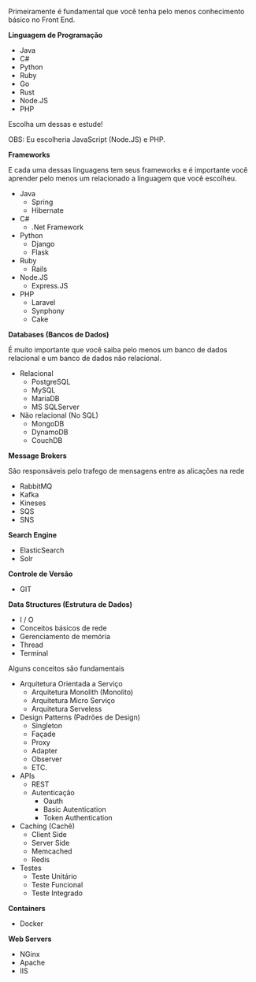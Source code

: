 Primeiramente é fundamental que você tenha pelo menos conhecimento básico no Front End.

**Linguagem de Programação**

- Java
- C#
- Python
- Ruby
- Go
- Rust
- Node.JS
- PHP

Escolha um dessas e estude! 

OBS: Eu escolheria JavaScript (Node.JS) e PHP.

**Frameworks**

E cada uma dessas linguagens tem seus frameworks e é importante você aprender pelo menos um relacionado a linguagem que você escolheu.

- Java
    - Spring
    - Hibernate
- C#
    - .Net Framework
- Python
    - Django
    - Flask
- Ruby
    - Rails
- Node.JS
    - Express.JS
- PHP
    - Laravel
    - Synphony
    - Cake

**Databases (Bancos de Dados)**

É muito importante que você saiba pelo menos um banco de dados relacional e um banco de dados não relacional.

- Relacional
    - PostgreSQL
    - MySQL
    - MariaDB
    - MS SQLServer
- Não relacional (No SQL)
    - MongoDB
    - DynamoDB
    - CouchDB

**Message Brokers**

São responsáveis pelo trafego de mensagens entre as alicações na rede

- RabbitMQ
- Kafka
- Kineses
- SQS
- SNS

**Search Engine**

- ElasticSearch
- Solr

**Controle de Versão**

- GIT

**Data Structures (Estrutura de Dados)**

- I / O
- Conceitos básicos de rede
- Gerenciamento de memória
- Thread
- Terminal

Alguns conceitos são fundamentais

- Arquitetura Orientada a Serviço
    - Arquitetura Monolith (Monolito)
    - Arquitetura Micro Serviço
    - Arquitetura Serveless
- Design Patterns (Padrões de Design)
    - Singleton
    - Façade
    - Proxy
    - Adapter
    - Observer
    - ETC.
- APIs
    - REST
    - Autenticação
        - Oauth
        - Basic Autentication
        - Token Authentication
- Caching (Cachê)
    - Client Side
    - Server Side
    - Memcached
    - Redis
- Testes
    - Teste Unitário
    - Teste Funcional
    - Teste Integrado

**Containers**

- Docker

**Web Servers**

- NGinx
- Apache
- IIS
